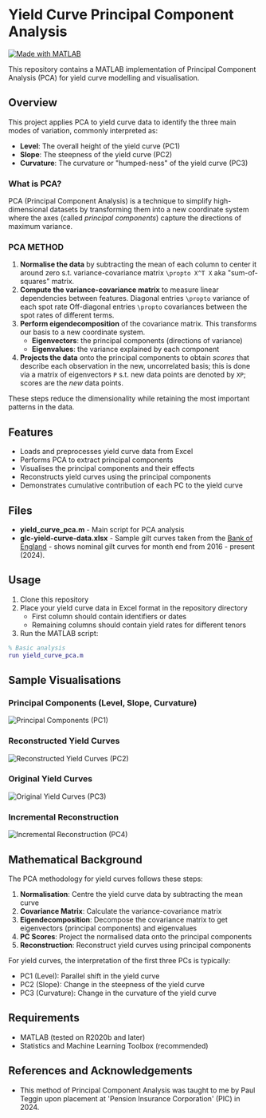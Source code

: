 # Yield Curve Principal Component Analysis
[![Made with MATLAB](https://img.shields.io/badge/Made%20with-MATLAB-orange.svg)](https://www.mathworks.com/products/matlab.html)

This repository contains a MATLAB implementation of Principal Component Analysis (PCA) for yield curve modelling and visualisation.

## Overview

This project applies PCA to yield curve data to identify the three main modes of variation, commonly interpreted as:
- **Level**: The overall height of the yield curve (PC1)
- **Slope**: The steepness of the yield curve (PC2)
- **Curvature**: The curvature or "humped-ness" of the yield curve (PC3)

### What is PCA?
PCA (Principal Component Analysis) is a technique to simplify high-dimensional datasets by transforming them into a new coordinate system where the axes (called *principal components*) capture the directions of maximum variance. 

### PCA METHOD
1. **Normalise the data** by subtracting the mean of each column to center it around zero s.t. variance-covariance matrix `\propto X^T X` aka "sum-of-squares" matrix.
3. **Compute the variance-covariance matrix** to measure linear dependencies between features.
   Diagonal entries `\propto` variance of each spot rate
   Off-diagonal entries `\propto` covariances between the spot rates of different terms.
5. **Perform eigendecomposition** of the covariance matrix. This transforms our basis to a new coordinate system.
   - **Eigenvectors**: the principal components (directions of variance)
   - **Eigenvalues**: the variance explained by each component
6. **Projects the data** onto the principal components to obtain *scores* that describe each observation in the new, uncorrelated basis; this is done via a matrix of eigenvectors `P` s.t. new data points are denoted by `XP`; scores are the *new* data points.


These steps reduce the dimensionality while retaining the most important patterns in the data.

## Features

- Loads and preprocesses yield curve data from Excel
- Performs PCA to extract principal components
- Visualises the principal components and their effects
- Reconstructs yield curves using the principal components
- Demonstrates cumulative contribution of each PC to the yield curve

## Files

- **yield_curve_pca.m** - Main script for PCA analysis
- **glc-yield-curve-data.xlsx** - Sample gilt curves taken from the [Bank of England](https://www.bankofengland.co.uk/statistics/yield-curves) - shows nominal gilt curves for month end from 2016 - present (2024).

## Usage

1. Clone this repository
2. Place your yield curve data in Excel format in the repository directory
   - First column should contain identifiers or dates
   - Remaining columns should contain yield rates for different tenors
3. Run the MATLAB script:

```matlab
% Basic analysis
run yield_curve_pca.m
```

## Sample Visualisations

### Principal Components (Level, Slope, Curvature)
![Principal Components (PC1)](https://github.com/user-attachments/assets/becd1ef0-a5f5-4c27-8cad-fddaf705529b)

### Reconstructed Yield Curves
![Reconstructed Yield Curves (PC2)](https://github.com/user-attachments/assets/8369cdb7-9b2b-49fb-99d2-7ec2d607fdfb)

### Original Yield Curves
![Original Yield Curves (PC3)](https://github.com/user-attachments/assets/cd5abab6-3c9c-48a4-b8b0-abea36a8a4cf)

### Incremental Reconstruction
![Incremental Reconstruction (PC4)](https://github.com/user-attachments/assets/61206db4-a101-43b2-849a-6df06c2a28e0)

## Mathematical Background

The PCA methodology for yield curves follows these steps:

1. **Normalisation**: Centre the yield curve data by subtracting the mean curve
2. **Covariance Matrix**: Calculate the variance-covariance matrix
3. **Eigendecomposition**: Decompose the covariance matrix to get eigenvectors (principal components) and eigenvalues
4. **PC Scores**: Project the normalised data onto the principal components
5. **Reconstruction**: Reconstruct yield curves using principal components

For yield curves, the interpretation of the first three PCs is typically:
- PC1 (Level): Parallel shift in the yield curve
- PC2 (Slope): Change in the steepness of the yield curve
- PC3 (Curvature): Change in the curvature of the yield curve

## Requirements

- MATLAB (tested on R2020b and later)
- Statistics and Machine Learning Toolbox (recommended)

## References and Acknowledgements

- This method of Principal Component Analysis was taught to me by Paul Teggin upon placement at 'Pension Insurance Corporation' (PIC) in 2024.
